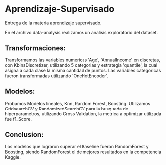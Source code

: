 # Aprendizaje-Supervisado

Entrega de la materia aprendizaje supervisado.

En el archivo data-analysis realizamos un analisis exploratorio del dataset.

## Transformaciones:
Transformamos las variables numericas 'Age', 'AnnualIncome' en discretas, con KbinsDiscretizer, utilizando 5 categorias y estrategia 'quantile', la cual asigna a cada clase la misma cantidad de puntos.
Las variables categoricas fueron transformadas utilizando 'OneHotEncoder'.

## Modelos:
Probamos Modelos lineales, Knn, Random Forest, Boosting. Utilizamos GridsearchCV y RandomizedSearchCV para la busqueda de hiperparametros, utilizando Cross Validation, la metrica a optimizar utilizada fue f1_Score.

## Conclusion:
Los modelos que lograron superar el Baseline fueron RandomForest y Boosting, siendo RandomForest el de mejores resultados en la competencia Kaggle.
